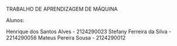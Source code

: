 TRABALHO DE APRENDIZAGEM DE MÁQUINA

Alunos:

Henrique dos Santos Alves - 2124290023
Stefany Ferreira da Silva - 2214290056
Mateus Pereira Sousa - 2124290012